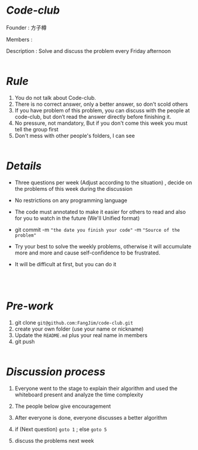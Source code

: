 # <Strong>_Code-club_</Strong>

Founder : 方子樽

Members :

Description : Solve and discuss the problem every Friday afternoon
<br  />
<br  />

# <Strong>_Rule_</Strong>

1. You do not talk about Code-club.
2. There is no correct answer, only a better answer, so don't scold others
3. If you have problem of this problem, you can discuss with the people at code-club, but don’t read the answer directly before finishing it.
4. No pressure, not mandatory, But if you don't come this week you must tell the group first
5. Don't mess with other people's folders, I can see
   <br  />
   <br  />

# <Strong>_Details_</Strong>

-   Three questions per week (Adjust according to the situation) , decide on the problems of this week during the discussion

-   No restrictions on any programming language

-   The code must annotated to make it easier for others to read and also for you to watch in the future (We'll
    Unified format)

-   git commit -m `"the date you finish your code"` -m `"Source of the problem"`

-   Try your best to solve the weekly problems, otherwise it will accumulate more and more and cause self-confidence to be frustrated.

-   It will be difficult at first, but you can do it
<br  />
<br  />

# <Strong>_Pre-work_</Strong>
1. git clone `git@github.com:FangJim/code-club.git`
2. create your own folder (use your name or nickname)
3. Update the `README.md` plus your real name in members
4. git push
   <br  />
   <br  />

# <Strong>_Discussion process_</Strong>

1. Everyone went to the stage to explain their algorithm and used the whiteboard present and analyze the time complexity

2. The people below give encouragement

3. After everyone is done, everyone discusses a better algorithm

4. if (Next question) `goto 1` ; else `goto 5`

5. discuss the problems next week
